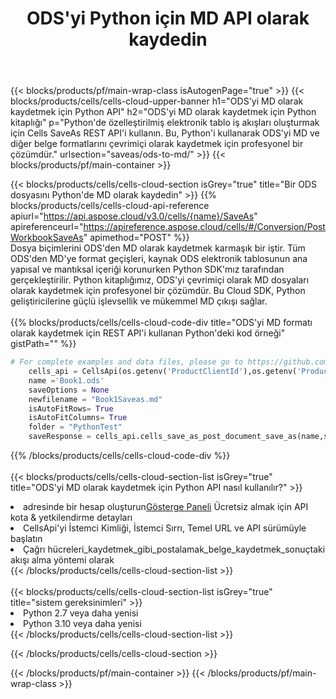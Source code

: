 ﻿---
title:  ODS'yi Python için MD API olarak kaydedin
description:  ODS format dosyasını MD format dosyası olarak kaydetmek için Python için Aspose.Cells Cloud SDK'yı kullanma.
url: /tr/python/saveas/ods-to-md/
---
{{< blocks/products/pf/main-wrap-class isAutogenPage="true" >}}
{{< blocks/products/cells/cells-cloud-upper-banner h1="ODS\'yi MD olarak kaydetmek için Python API" h2="ODS\'yi MD olarak kaydetmek için Python kitaplığı" p="Python\'de özelleştirilmiş elektronik tablo iş akışları oluşturmak için Cells SaveAs REST API\'i kullanın. Bu, Python\'i kullanarak ODS\'yi MD ve diğer belge formatlarını çevrimiçi olarak kaydetmek için profesyonel bir çözümdür." urlsection="saveas/ods-to-md/" >}}
{{< blocks/products/pf/main-container >}}

{{< blocks/products/cells/cells-cloud-section isGrey="true" title="Bir ODS dosyasını Python\'de MD olarak kaydedin" >}}
{{% blocks/products/cells/cells-cloud-api-reference apiurl="https://api.aspose.cloud/v3.0/cells/{name}/SaveAs" apireferenceurl="https://apireference.aspose.cloud/cells/#/Conversion/PostWorkbookSaveAs" apimethod="POST" %}}
<br/>
Dosya biçimlerini ODS'den MD olarak kaydetmek karmaşık bir iştir. Tüm ODS'den MD'ye format geçişleri, kaynak ODS elektronik tablosunun ana yapısal ve mantıksal içeriği korunurken Python SDK'mız tarafından gerçekleştirilir. Python kitaplığımız, ODS'yi çevrimiçi olarak MD dosyaları olarak kaydetmek için profesyonel bir çözümdür. Bu Cloud SDK, Python geliştiricilerine güçlü işlevsellik ve mükemmel MD çıkışı sağlar.
<br/>
<br/>
{{% blocks/products/cells/cells-cloud-code-div title="ODS\'yi MD formatı olarak kaydetmek için REST API\'i kullanan Python\'deki kod örneği" gistPath="" %}}
  
```python
# For complete examples and data files, please go to https://github.com/aspose-cells-cloud/aspose-cells-cloud-python/
    cells_api = CellsApi(os.getenv('ProductClientId'),os.getenv('ProductClientSecret'))
    name ='Book1.ods'    
    saveOptions = None
    newfilename = "Book1Saveas.md"
    isAutoFitRows= True
    isAutoFitColumns= True
    folder = "PythonTest"
    saveResponse = cells_api.cells_save_as_post_document_save_as(name,save_options=saveOptions, newfilename=(folder +'/' + newfilename),folder=folder)
```
  
{{% /blocks/products/cells/cells-cloud-code-div %}}
<br/>
<br/>
{{< blocks/products/cells/cells-cloud-section-list isGrey="true" title="ODS\'yi MD olarak kaydetmek için Python API nasıl kullanılır?" >}}
<li> adresinde bir hesap oluşturun<a href="https://dashboard.aspose.cloud/">Gösterge Paneli</a> Ücretsiz almak için API kota & yetkilendirme detayları</li>
<li>CellsApi'yi İstemci Kimliği, İstemci Sırrı, Temel URL ve API sürümüyle başlatın</li>
<li>Çağrı hücreleri_kaydetmek_gibi_postalamak_belge_kaydetmek_sonuçtaki akışı alma yöntemi olarak</li>
{{< /blocks/products/cells/cells-cloud-section-list >}}
<br/>
<br/>
{{< blocks/products/cells/cells-cloud-section-list isGrey="true" title="sistem gereksinimleri" >}}
<li>Python 2.7 veya daha yenisi</li>
<li>Python 3.10 veya daha yenisi</li>
{{< /blocks/products/cells/cells-cloud-section-list >}}

{{< /blocks/products/cells/cells-cloud-section >}}

{{< /blocks/products/pf/main-container >}}
{{< /blocks/products/pf/main-wrap-class >}}
